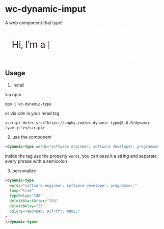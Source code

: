 # wc-dynamic-imput

A web component that type!

![](assets/example.gif)

## Usage

1. install

via npm

```
npm i wc-dynamic-type
```

or via cdn in your head tag

```
<script defer src="https://unpkg.com/wc-dynamic-type@1.0.0/dynamic-type.js"></script>
```

2. use the component

```html
<dynamic-type words="software engineer; software developer; programmer."></dynamic-type>
```

inside the tag use the property `words`, you can pass it a string and separate every phrase with a semicolon

3. personalize

```html
<dynamic-type
  words="software engineer; software developer; programmer."
  loop="true"
  typeDelay="100"
  deleteStartAfter="750"
  deleteDelay="25"
  colors="#ed4b4b; #3f7ff7; #888;"
>
</dynamic-type>
```
